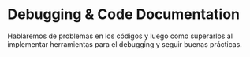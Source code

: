 # Debugging & Code Documentation

Hablaremos de problemas en los códigos y luego como superarlos al implementar herramientas para el debugging y seguir buenas prácticas.
